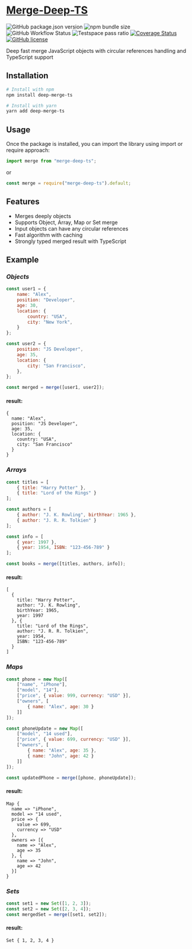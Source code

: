 # [Merge-Deep-TS](https://www.npmjs.com/package/merge-deep-ts)

![GitHub package.json version](https://img.shields.io/github/package-json/v/ichernetskii/merge-deep-ts)
![npm bundle size](https://img.shields.io/bundlephobia/minzip/merge-deep-ts)
![GitHub Workflow Status](https://img.shields.io/github/actions/workflow/status/ichernetskii/merge-deep-ts/publish.yml)
![Testspace pass ratio](https://img.shields.io/testspace/pass-ratio/ichernetskii/ichernetskii:merge-deep-ts/master?label=passed)
[![Coverage Status](https://coveralls.io/repos/github/ichernetskii/merge-deep-ts/badge.svg?branch=ci)](https://coveralls.io/github/ichernetskii/merge-deep-ts?branch=ci)
[![GitHub license](https://img.shields.io/badge/license-MIT-blue.svg)](https://img.shields.io/github/license/ichernetskii/merge-deep-ts)

Deep fast merge JavaScript objects with circular references handling and TypeScript support

## Installation

```sh
# Install with npm
npm install deep-merge-ts
```
```sh
# Install with yarn
yarn add deep-merge-ts
```

## Usage

Once the package is installed, you can import the library using import or require approach:

```js
import merge from "merge-deep-ts";
```

or

```js
const merge = require("merge-deep-ts").default;
```

## Features

* Merges deeply objects
* Supports Object, Array, Map or Set merge
* Input objects can have any circular references
* Fast algorithm with caching
* Strongly typed merged result with TypeScript

## Example

### *Objects*

```js
const user1 = {
    name: "Alex",
    position: "Developer",
    age: 30,
    location: {
        country: "USA",
        city: "New York",
    }
};

const user2 = {
    position: "JS Developer",
    age: 35,
    location: {
        city: "San Francisco",
    },
};

const merged = merge([user1, user2]);
```
#### result:
```json5
{
  name: "Alex",
  position: "JS Developer",
  age: 35,
  location: {
    country: "USA",
    city: "San Francisco"
  }
}
```

### *Arrays*

```js
const titles = [
    { title: "Harry Potter" },
    { title: "Lord of the Rings" }
];

const authors = [
    { author: "J. K. Rowling", birthYear: 1965 },
    { author: "J. R. R. Tolkien" }
];

const info = [
    { year: 1997 },
    { year: 1954, ISBN: "123-456-789" }
];

const books = merge([titles, authors, info]);
```

#### result:

```json5
[
  {
    title: "Harry Potter",
    author: "J. K. Rowling",
    birthYear: 1965,
    year: 1997
  }, {
    title: "Lord of the Rings",
    author: "J. R. R. Tolkien",
    year: 1954,
    ISBN: "123-456-789"
  }
]
```

### *Maps*

```js
const phone = new Map([
    ["name", "iPhone"],
    ["model", "14"],
    ["price", { value: 999, currency: "USD" }],
	["owners", [
		{ name: "Alex", age: 30 }
    ]]
]);

const phoneUpdate = new Map([
    ["model", "14 used"],
    ["price", { value: 699, currency: "USD" }],
    ["owners", [
        { name: "Alex", age: 35 },
        { name: "John", age: 42 }
    ]]
]);

const updatedPhone = merge([phone, phoneUpdate]);
```

#### result:

```
Map {
  name => "iPhone",
  model => "14 used",
  price => {
    value => 699,
    currency => "USD"
  },
  owners => [{
    name => "Alex",
    age => 35
  }, {
    name => "John", 
    age => 42
  }]
}
```

### *Sets*

```js
const set1 = new Set([1, 2, 3]);
const set2 = new Set([2, 3, 4]);
const mergedSet = merge([set1, set2]);
```

#### result:

```
Set { 1, 2, 3, 4 }
```
